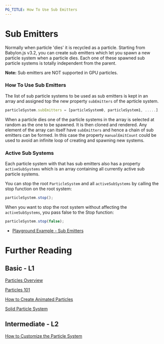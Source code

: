 ```yaml
---
PG_TITLE: How To Use Sub Emitters
---
```


# Sub Emitters

Normally when particle 'dies' it is recycled as a particle. Starting from Babylon.js v3.2, you can create sub emitters which let you spawn a new particle system when a particle dies. Each one of these spawned sub particle systems is totally independent from the parent.

**Note:** Sub emitters are NOT supported in GPU particles.

### How To Use Sub Emitters

The list of sub particle systems to be used as sub emitters is kept in an array and assigned top the new property `subEmitters` of the aprticle system. 

```javascript
particleSystem.subEmitters = [particleSystem0, particleSystem1, .....];
```

When a particle dies one of the particle systems in the array is selected at random as the one to be spawned. It is then cloned and rendered. Any element of the array can itself have `subEmitters` and hence a chain of sub emitters can be formed. In this case the property `manualEmitCount` could be used to avoid an infinite loop of creating and spawning new systems.

### Active Sub Systems
Each particle system with that has sub emitters also has a property `activeSubSystems` which is an array containing all currently active sub particle systems.

You can stop the root `ParticleSystem` and all `activeSubSystems` by calling the stop function on the root system:

```javascript
particleSystem.stop(); 
```

When you want to stop the root system without affecting the `activeSubSystems`, you pass false to the Stop function:

```javascript
particleSystem.stop(false);
```

* [Playground Example - Sub Emitters](https://www.babylonjs-playground.com/#9NHBCC#1)

# Further Reading

## Basic - L1

[Particles Overview](/features/Particles)  

[Particles 101](/babylon101/particles)

[How to Create Animated Particles](/how_to/Animate)  

[Solid Particle System](/How_To/Solid_Particles)

## Intermediate - L2
[How to Customize the Particle System](/how_to/Customise)

